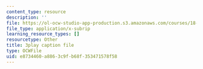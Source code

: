 ```yaml
---
content_type: resource
description: ''
file: https://ol-ocw-studio-app-production.s3.amazonaws.com/courses/18-01sc-single-variable-calculus-fall-2010/e8734460a8863c9fb68f353471578f58_5q_3FDOkVRQ.srt
file_type: application/x-subrip
learning_resource_types: []
resourcetype: Other
title: 3play caption file
type: OCWFile
uid: e8734460-a886-3c9f-b68f-353471578f58
---
```

